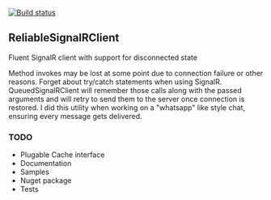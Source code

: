 [![Build status](https://ci.appveyor.com/api/projects/status/5jkoijqetsqmpaii?svg=true)](https://ci.appveyor.com/project/xleon/reliablesignalrclient)

## ReliableSignalRClient

Fluent SignalR client with support for disconnected state

Method invokes may be lost at some point due to connection failure or other reasons. 
Forget about try/catch statements when using SignalR. 
QueuedSignalRClient will remember those calls along with the passed arguments and will retry to send them to the server once connection is restored. 
I did this utility when working on a "whatsapp" like style chat, ensuring every message gets delivered.

### TODO

- Plugable Cache interface
- Documentation
- Samples
- Nuget package
- Tests